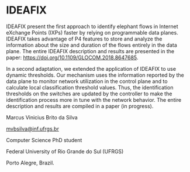 # IDEAFIX

IDEAFIX present the first approach to identify elephant flows in Internet eXchange Points (IXPs) faster by relying on programmable data planes.
IDEAFIX takes advantage of P4 features to store and analyze the information about the size and duration of the flows entirely in the data plane.
The entire IDEAFIX description and results are presented in the paper: https://doi.org/10.1109/GLOCOM.2018.8647685.


In a second adaptation, we extended the application of IDEAFIX to use dynamic thresholds. Our mechanism uses the information reported by the data plane to monitor network utilization in the control plane and to calculate local classification threshold values. Thus, the identification thresholds on the switches are updated by the controller to make the identification process more in tune with the network behavior. The entire description and results are compiled in a paper (in progress).




Marcus Vinicius Brito da Silva

mvbsilva@inf.ufrgs.br

Computer Science PhD student

Federal University of Rio Grande do Sul (UFRGS)

Porto Alegre, Brazil.
